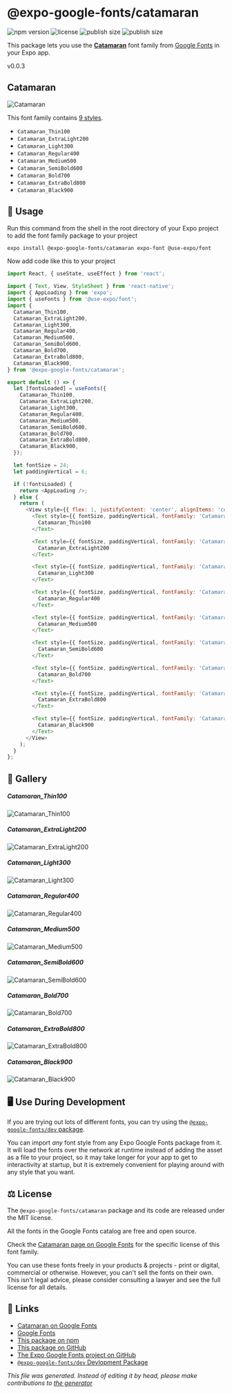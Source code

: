 # @expo-google-fonts/catamaran

![npm version](https://flat.badgen.net/npm/v/@expo-google-fonts/catamaran)
![license](https://flat.badgen.net/github/license/expo/google-fonts)
![publish size](https://flat.badgen.net/packagephobia/install/@expo-google-fonts/catamaran)
![publish size](https://flat.badgen.net/packagephobia/publish/@expo-google-fonts/catamaran)

This package lets you use the [**Catamaran**](https://fonts.google.com/specimen/Catamaran) font family from [Google Fonts](https://fonts.google.com/) in your Expo app.

v0.0.3

## Catamaran

![Catamaran](./font-family.png)

This font family contains [9 styles](#gallery).

- `Catamaran_Thin100`
- `Catamaran_ExtraLight200`
- `Catamaran_Light300`
- `Catamaran_Regular400`
- `Catamaran_Medium500`
- `Catamaran_SemiBold600`
- `Catamaran_Bold700`
- `Catamaran_ExtraBold800`
- `Catamaran_Black900`

## 🔡 Usage

Run this command from the shell in the root directory of your Expo project to add the font family package to your project
```sh
expo install @expo-google-fonts/catamaran expo-font @use-expo/font
```

Now add code like this to your project
```js
import React, { useState, useEffect } from 'react';

import { Text, View, StyleSheet } from 'react-native';
import { AppLoading } from 'expo';
import { useFonts } from '@use-expo/font';
import {
  Catamaran_Thin100,
  Catamaran_ExtraLight200,
  Catamaran_Light300,
  Catamaran_Regular400,
  Catamaran_Medium500,
  Catamaran_SemiBold600,
  Catamaran_Bold700,
  Catamaran_ExtraBold800,
  Catamaran_Black900,
} from '@expo-google-fonts/catamaran';

export default () => {
  let [fontsLoaded] = useFonts({
    Catamaran_Thin100,
    Catamaran_ExtraLight200,
    Catamaran_Light300,
    Catamaran_Regular400,
    Catamaran_Medium500,
    Catamaran_SemiBold600,
    Catamaran_Bold700,
    Catamaran_ExtraBold800,
    Catamaran_Black900,
  });

  let fontSize = 24;
  let paddingVertical = 6;

  if (!fontsLoaded) {
    return <AppLoading />;
  } else {
    return (
      <View style={{ flex: 1, justifyContent: 'center', alignItems: 'center' }}>
        <Text style={{ fontSize, paddingVertical, fontFamily: 'Catamaran_Thin100' }}>
          Catamaran_Thin100
        </Text>

        <Text style={{ fontSize, paddingVertical, fontFamily: 'Catamaran_ExtraLight200' }}>
          Catamaran_ExtraLight200
        </Text>

        <Text style={{ fontSize, paddingVertical, fontFamily: 'Catamaran_Light300' }}>
          Catamaran_Light300
        </Text>

        <Text style={{ fontSize, paddingVertical, fontFamily: 'Catamaran_Regular400' }}>
          Catamaran_Regular400
        </Text>

        <Text style={{ fontSize, paddingVertical, fontFamily: 'Catamaran_Medium500' }}>
          Catamaran_Medium500
        </Text>

        <Text style={{ fontSize, paddingVertical, fontFamily: 'Catamaran_SemiBold600' }}>
          Catamaran_SemiBold600
        </Text>

        <Text style={{ fontSize, paddingVertical, fontFamily: 'Catamaran_Bold700' }}>
          Catamaran_Bold700
        </Text>

        <Text style={{ fontSize, paddingVertical, fontFamily: 'Catamaran_ExtraBold800' }}>
          Catamaran_ExtraBold800
        </Text>

        <Text style={{ fontSize, paddingVertical, fontFamily: 'Catamaran_Black900' }}>
          Catamaran_Black900
        </Text>
      </View>
    );
  }
};

```

## 📖 Gallery

##### Catamaran_Thin100
![Catamaran_Thin100](./e8e9d704be93826d9781f133277934bb6184afd9522b149f005c78f5d89e62ac.ttf.png)

##### Catamaran_ExtraLight200
![Catamaran_ExtraLight200](./3f24bc068d63c199fab01e5c0690d6e034f485057c3c19571b656e705a78756b.ttf.png)

##### Catamaran_Light300
![Catamaran_Light300](./853537ef3cef46cebdd3f2ee0f94b33861095d50b2584d6f96a47725f6f4b79d.ttf.png)

##### Catamaran_Regular400
![Catamaran_Regular400](./6af095039ae2cc21b9f8e147b290dc6fae99dd4f45843dd262a9e30557dd4e65.ttf.png)

##### Catamaran_Medium500
![Catamaran_Medium500](./2b80fad7d7ef99a42af9235090775e879520d07fb7b3deda4986a64c81be4a96.ttf.png)

##### Catamaran_SemiBold600
![Catamaran_SemiBold600](./d77e1072b0d92cfa66cc458ff7e053b1e33cfa9dd663fb52f75062ba9a134122.ttf.png)

##### Catamaran_Bold700
![Catamaran_Bold700](./47d32e32345049db4c0f41c0ffba707afcf0ac18cb7000817fd26ae811255728.ttf.png)

##### Catamaran_ExtraBold800
![Catamaran_ExtraBold800](./342bd0052b9b81ca6df68a9cdda635ad6f77c796e37045545bfa1d0a071c0bc8.ttf.png)

##### Catamaran_Black900
![Catamaran_Black900](./fa466db090fa897764fa413a006d0c4f7a975a118db3de634988a14f674446cb.ttf.png)


## 🖥️ Use During Development

If you are trying out lots of different fonts, you can try using the [`@expo-google-fonts/dev` package](https://github.com/expo/google-fonts/tree/master/font-packages/dev#readme).

You can import *any* font style from any Expo Google Fonts package from it. It will load the fonts
over the network at runtime instead of adding the asset as a file to your project, so it may take longer
for your app to get to interactivity at startup, but it is extremely convenient
for playing around with any style that you want.

## ⚖️ License

The `@expo-google-fonts/catamaran` package and its code are released under the MIT license.

All the fonts in the Google Fonts catalog are free and open source.

Check the [Catamaran page on Google Fonts](https://fonts.google.com/specimen/Catamaran) for the specific license of this font family.

You can use these fonts freely in your products & projects - print or digital, commercial or otherwise. However, you can't sell the fonts on their own. This isn't legal advice, please consider consulting a lawyer and see the full license for all details.

## 🔗 Links

- [Catamaran on Google Fonts](https://fonts.google.com/specimen/Catamaran)
- [Google Fonts](https://fonts.google.com/)
- [This package on npm](https://www.npmjs.com/package/@expo-google-fonts/catamaran)
- [This package on GitHub](https://github.com/expo/google-fonts/tree/master/font-packages/catamaran)
- [The Expo Google Fonts project on GitHub](https://github.com/expo/google-fonts)
- [`@expo-google-fonts/dev` Devlopment Package](https://github.com/expo/google-fonts/tree/master/font-packages/dev)


*This file was generated. Instead of editing it by head, please make contributions to [the generator](https://github.com/expo/google-fonts/tree/master/packages/generator)*
